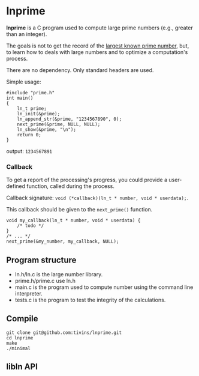 # lnprime

**lnprime** is a C program used to compute large prime numbers (e.g., greater than an integer).

The goals is not to get the record of the [largest known prime number](https://en.wikipedia.org/wiki/Largest_known_prime_number), but, to learn how to deals with large numbers and to optimize a computation's process.

There are no dependency. Only standard headers are used.

Simple usage:

```
#include "prime.h"
int main()
{
    ln_t prime;
    ln_init(&prime);
    ln_append_str(&prime, "1234567890", 0);
    next_prime(&prime, NULL, NULL);
    ln_show(&prime, "\n");
    return 0;
}
```

output:
`1234567891`

### Callback

To get a report of the processing's progress, you could provide a user-defined function, called during the process.

Callback signature: `void (*callback)(ln_t * number, void * userdata);`.

This callback should be given to the `next_prime()` function.
```
void my_callback(ln_t * number, void * userdata) {
    /* todo */
}
/* ... */
next_prime(&my_number, my_callback, NULL);
```

## Program structure

* ln.h/ln.c is the large number library.
* prime.h/prime.c use ln.h
* main.c is the program used to compute number using the command line interpreter.
* tests.c is the program to test the integrity of the calculations.

## Compile

```
git clone git@github.com:tivins/lnprime.git
cd lnprime
make
./minimal
```

## libln API

